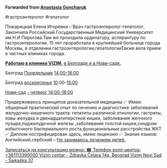 **Forwarded from [Anastasia Goncharuk](https://t.me/Chudo_doc)**

#гастроэнтеролог #гепатолог

Пожарицкая Елена Игоревна
✅Врач гастроэнтеролог-гепатолог.
Закончила Российский Государственный Медицинский Университет им.Н.И Пирогова.Там же проходила ординатуру, аспирантуру по гастроэнтерологии. 15 лет проработала в крупнейшей больнице города Москвы, в отделении гастроэнтерологии,гепатологииТакже вела прием в частных клиниках города.   
<u></u> 

**<u>Работаю в клинике VIZIM,</u>** <u>в Белграде и в Нови-саде.</u> 


Белград <u>Понедельник</u> <u>14:00-18:00</u>

Белград <u>воскресенье</u> <u>10</u>:00-<u>15:00</u>

<u>Нови-сад</u> <u>- четверг 14:00-18:00</u>

<u></u>
Придерживаюсь принципов доказательной медицины 
✅ Имею обширный практический опыт по лечению и диагностике заболеваний желудочно-кишечного тракта: гепатиты различной этиологии, гастриты, язвы желудка и двенадцатиперстной кишки, заболевания желчного пузыря,поджелудочной железы ,заболевания толстой кишки,синдром избыточного бактериального роста,функциональные расстройства ЖКТ
✅ Диплом нострифицирован здесь, имею лицензию
✅ Знание языков: Английский,сербский
✅<u>Не занимаюсь лечением детей.</u>


<u>Записаться на консультацию можно:
☎ Телефон колл-центра:</u> <u>+381113390000</u><u>
Vizim centar - Zdravka Čelara 14a, Beograd
Vizim Novi Sad - Šajkaška 37</u>